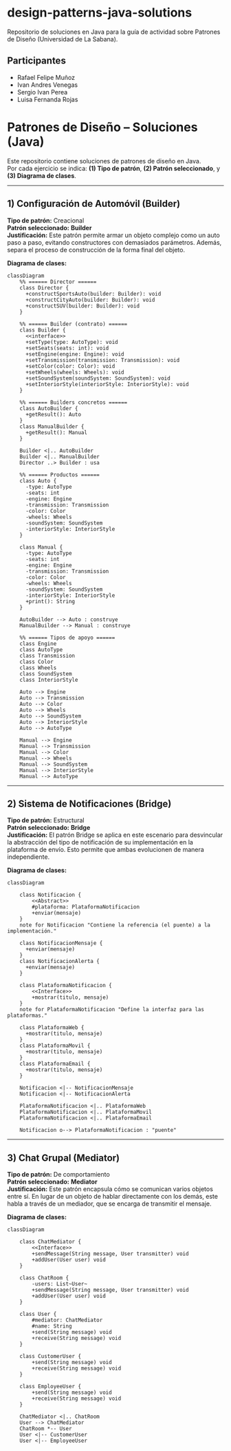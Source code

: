 # design-patterns-java-solutions
Repositorio de soluciones en Java para la guía de actividad sobre Patrones de Diseño (Universidad de La Sabana).

## Participantes
* Rafael Felipe Muñoz
* Ivan Andres Venegas
* Sergio Ivan Perea
* Luisa Fernanda Rojas


# Patrones de Diseño – Soluciones (Java)

Este repositorio contiene soluciones de patrones de diseño en Java.  
Por cada ejercicio se indica: **(1) Tipo de patrón**, **(2) Patrón seleccionado**, y **(3) Diagrama de clases**.

---

## 1) Configuración de Automóvil (Builder)

**Tipo de patrón:** Creacional  
**Patrón seleccionado:** **Builder**  
**Justificación:** Este patrón permite armar un objeto complejo como un auto paso a paso, evitando constructores con demasiados parámetros. Además, separa el proceso de construcción de la forma final del objeto.

**Diagrama de clases:**

```mermaid
classDiagram
    %% ====== Director ======
    class Director {
      +constructSportsAuto(builder: Builder): void
      +constructCityAuto(builder: Builder): void
      +constructSUV(builder: Builder): void
    }

    %% ====== Builder (contrato) ======
    class Builder {
      <<interface>>
      +setType(type: AutoType): void
      +setSeats(seats: int): void
      +setEngine(engine: Engine): void
      +setTransmission(transmission: Transmission): void
      +setColor(color: Color): void
      +setWheels(wheels: Wheels): void
      +setSoundSystem(soundSystem: SoundSystem): void
      +setInteriorStyle(interiorStyle: InteriorStyle): void
    }

    %% ====== Builders concretos ======
    class AutoBuilder {
      +getResult(): Auto
    }
    class ManualBuilder {
      +getResult(): Manual
    }

    Builder <|.. AutoBuilder
    Builder <|.. ManualBuilder
    Director ..> Builder : usa

    %% ====== Productos ======
    class Auto {
      -type: AutoType
      -seats: int
      -engine: Engine
      -transmission: Transmission
      -color: Color
      -wheels: Wheels
      -soundSystem: SoundSystem
      -interiorStyle: InteriorStyle
    }

    class Manual {
      -type: AutoType
      -seats: int
      -engine: Engine
      -transmission: Transmission
      -color: Color
      -wheels: Wheels
      -soundSystem: SoundSystem
      -interiorStyle: InteriorStyle
      +print(): String
    }

    AutoBuilder --> Auto : construye
    ManualBuilder --> Manual : construye

    %% ====== Tipos de apoyo ======
    class Engine
    class AutoType
    class Transmission
    class Color
    class Wheels
    class SoundSystem
    class InteriorStyle

    Auto --> Engine
    Auto --> Transmission
    Auto --> Color
    Auto --> Wheels
    Auto --> SoundSystem
    Auto --> InteriorStyle
    Auto --> AutoType

    Manual --> Engine
    Manual --> Transmission
    Manual --> Color
    Manual --> Wheels
    Manual --> SoundSystem
    Manual --> InteriorStyle
    Manual --> AutoType

```` 
---

## 2) Sistema de Notificaciones (Bridge)

**Tipo de patrón:** Estructural  
**Patrón seleccionado:** **Bridge**  
**Justificación:** El patrón Bridge se aplica en este escenario para desvincular la abstracción del tipo de notificación de su implementación en la plataforma de envío. Esto permite que ambas evolucionen de manera independiente.

**Diagrama de clases:**
```mermaid
classDiagram

    class Notificacion {
        <<Abstract>>
        #plataforma: PlataformaNotificacion
        +enviar(mensaje)
    }
    note for Notificacion "Contiene la referencia (el puente) a la implementación."

    class NotificacionMensaje {
      +enviar(mensaje)
    }
    class NotificacionAlerta {
      +enviar(mensaje)
    }

    class PlataformaNotificacion {
        <<Interface>>
        +mostrar(titulo, mensaje)
    }
    note for PlataformaNotificacion "Define la interfaz para las plataformas."

    class PlataformaWeb {
      +mostrar(titulo, mensaje)
    }
    class PlataformaMovil {
      +mostrar(titulo, mensaje)
    }
    class PlataformaEmail {
      +mostrar(titulo, mensaje)
    }

    Notificacion <|-- NotificacionMensaje
    Notificacion <|-- NotificacionAlerta

    PlataformaNotificacion <|.. PlataformaWeb
    PlataformaNotificacion <|.. PlataformaMovil
    PlataformaNotificacion <|.. PlataformaEmail

    Notificacion o--> PlataformaNotificacion : "puente"

```` 

---

## 3) Chat Grupal (Mediator)

**Tipo de patrón:** De comportamiento  
**Patrón seleccionado:** **Mediator**  
**Justificación:** Este patrón encapsula cómo se comunican varios objetos entre sí. En lugar de un objeto de hablar directamente con los demás, este habla a través de un mediador, que se encarga de transmitir el mensaje.

**Diagrama de clases:**
```mermaid
classDiagram

    class ChatMediator {
        <<Interface>>
        +sendMessage(String message, User transmitter) void
        +addUser(User user) void
    }

    class ChatRoom {
        -users: List~User~
        +sendMessage(String message, User transmitter) void
        +addUser(User user) void
    }

    class User {
        #mediator: ChatMediator
        #name: String
        +send(String message) void
        +receive(String message) void
    }

    class CustomerUser {
        +send(String message) void
        +receive(String message) void
    }

    class EmployeeUser {
        +send(String message) void
        +receive(String message) void
    }

    ChatMediator <|.. ChatRoom
    User --> ChatMediator 
    ChatRoom *-- User 
    User <|-- CustomerUser
    User <|-- EmployeeUser

```` 